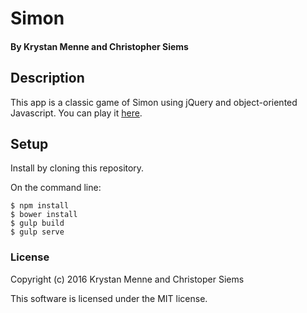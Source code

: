 # Simon

#### By Krystan Menne and Christopher Siems

## Description

This app is a classic game of Simon using jQuery and object-oriented Javascript. You can play it [here](http://gitkrystan.github.io/js-simon/).

## Setup

Install by cloning this repository.

On the command line:
```
$ npm install
$ bower install
$ gulp build
$ gulp serve
```

### License

Copyright (c) 2016 Krystan Menne and Christoper Siems

This software is licensed under the MIT license.
